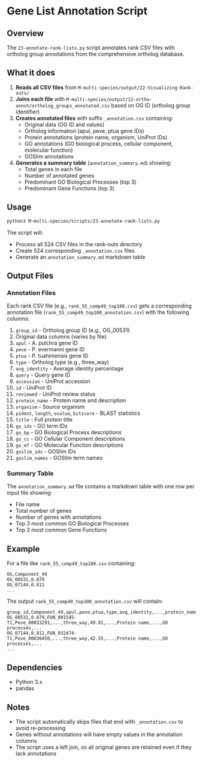 # Gene List Annotation Script

## Overview

The `23-annotate-rank-lists.py` script annotates rank CSV files with ortholog group annotations from the comprehensive ortholog database.

## What it does

1. **Reads all CSV files** from `M-multi-species/output/22-Visualizing-Rank-outs/`
2. **Joins each file** with `M-multi-species/output/12-ortho-annot/ortholog_groups_annotated.csv` based on OG ID (ortholog group identifier)
3. **Creates annotated files** with suffix `_annotation.csv` containing:
   - Original data (OG ID and values)
   - Ortholog information (apul, peve, ptua gene IDs)
   - Protein annotations (protein name, organism, UniProt IDs)
   - GO annotations (GO biological process, cellular component, molecular function)
   - GOSlim annotations
4. **Generates a summary table** (`annotation_summary.md`) showing:
   - Total genes in each file
   - Number of annotated genes
   - Predominant GO Biological Processes (top 3)
   - Predominant Gene Functions (top 3)

## Usage

```bash
python3 M-multi-species/scripts/23-annotate-rank-lists.py
```

The script will:
- Process all 524 CSV files in the rank-outs directory
- Create 524 corresponding `_annotation.csv` files
- Generate an `annotation_summary.md` markdown table

## Output Files

### Annotation Files
Each rank CSV file (e.g., `rank_55_comp49_top100.csv`) gets a corresponding annotation file (`rank_55_comp49_top100_annotation.csv`) with the following columns:

1. `group_id` - Ortholog group ID (e.g., OG_00531)
2. Original data columns (varies by file)
3. `apul` - A. pulchra gene ID
4. `peve` - P. evermanni gene ID  
5. `ptua` - P. tuahiniensis gene ID
6. `type` - Ortholog type (e.g., three_way)
7. `avg_identity` - Average identity percentage
8. `query` - Query gene ID
9. `accession` - UniProt accession
10. `id` - UniProt ID
11. `reviewed` - UniProt review status
12. `protein_name` - Protein name and description
13. `organism` - Source organism
14. `pident`, `length`, `evalue`, `bitscore` - BLAST statistics
15. `title` - Full protein title
16. `go_ids` - GO term IDs
17. `go_bp` - GO Biological Process descriptions
18. `go_cc` - GO Cellular Component descriptions
19. `go_mf` - GO Molecular Function descriptions
20. `goslim_ids` - GOSlim IDs
21. `goslim_names` - GOSlim term names

### Summary Table
The `annotation_summary.md` file contains a markdown table with one row per input file showing:
- File name
- Total number of genes
- Number of genes with annotations
- Top 3 most common GO Biological Processes
- Top 3 most common Gene Functions

## Example

For a file like `rank_55_comp49_top100.csv` containing:
```csv
OG,Component_49
OG_00531,0.879
OG_07144,0.811
...
```

The output `rank_55_comp49_top100_annotation.csv` will contain:
```csv
group_id,Component_49,apul,peve,ptua,type,avg_identity,...,protein_name,...,go_bp,...
OG_00531,0.879,FUN_001545-T1,Peve_00033291,...,three_way,49.81,...,Protein name,...,GO processes,...
OG_07144,0.811,FUN_032474-T1,Peve_00036450,...,three_way,42.55,...,Protein name,...,GO processes,...
...
```

## Dependencies

- Python 3.x
- pandas

## Notes

- The script automatically skips files that end with `_annotation.csv` to avoid re-processing
- Genes without annotations will have empty values in the annotation columns
- The script uses a left join, so all original genes are retained even if they lack annotations
